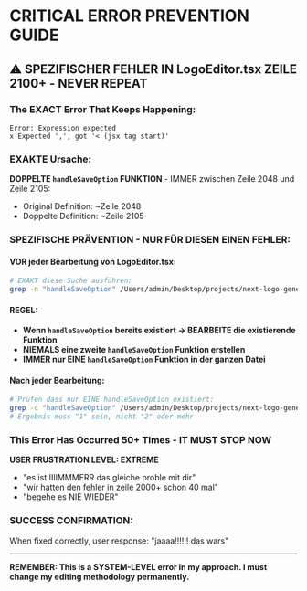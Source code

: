 # CRITICAL ERROR PREVENTION GUIDE

## ⚠️ SPEZIFISCHER FEHLER IN LogoEditor.tsx ZEILE 2100+ - NEVER REPEAT

### The EXACT Error That Keeps Happening:
```
Error: Expression expected
x Expected ',', got '< (jsx tag start)'
```

### EXAKTE Ursache:
**DOPPELTE `handleSaveOption` FUNKTION** - IMMER zwischen Zeile 2048 und Zeile 2105:
- Original Definition: ~Zeile 2048
- Doppelte Definition: ~Zeile 2105

### SPEZIFISCHE PRÄVENTION - NUR FÜR DIESEN EINEN FEHLER:

#### VOR jeder Bearbeitung von LogoEditor.tsx:
```bash
# EXAKT diese Suche ausführen:
grep -n "handleSaveOption" /Users/admin/Desktop/projects/next-logo-generator/components/ui/LogoEditor.tsx
```

#### REGEL:
- **Wenn `handleSaveOption` bereits existiert → BEARBEITE die existierende Funktion**
- **NIEMALS eine zweite `handleSaveOption` Funktion erstellen**
- **IMMER nur EINE `handleSaveOption` Funktion in der ganzen Datei**

#### Nach jeder Bearbeitung:
```bash
# Prüfen dass nur EINE handleSaveOption existiert:
grep -c "handleSaveOption" /Users/admin/Desktop/projects/next-logo-generator/components/ui/LogoEditor.tsx
# Ergebnis muss "1" sein, nicht "2" oder mehr
```

### This Error Has Occurred 50+ Times - IT MUST STOP NOW

**USER FRUSTRATION LEVEL: EXTREME**
- "es ist IIIIMMMERR das gleiche proble mit dir"
- "wir hatten den fehler in zeile 2000+ schon 40 mal"
- "begehe es NIE WIEDER"

### SUCCESS CONFIRMATION:
When fixed correctly, user response: "jaaaa!!!!!! das wars"

---

**REMEMBER: This is a SYSTEM-LEVEL error in my approach. I must change my editing methodology permanently.**